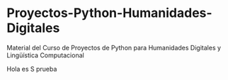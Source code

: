# Proyectos-Python-Humanidades-Digitales
Material del Curso de Proyectos de Python para Humanidades Digitales y Lingüística Computacional

Hola es S prueba
